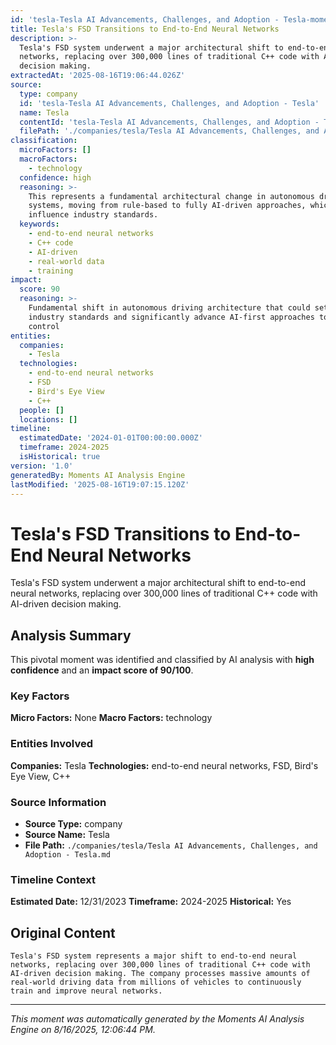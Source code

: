 ```yaml
---
id: 'tesla-Tesla AI Advancements, Challenges, and Adoption - Tesla-moment-5'
title: Tesla's FSD Transitions to End-to-End Neural Networks
description: >-
  Tesla's FSD system underwent a major architectural shift to end-to-end neural
  networks, replacing over 300,000 lines of traditional C++ code with AI-driven
  decision making.
extractedAt: '2025-08-16T19:06:44.026Z'
source:
  type: company
  id: 'tesla-Tesla AI Advancements, Challenges, and Adoption - Tesla'
  name: Tesla
  contentId: 'tesla-Tesla AI Advancements, Challenges, and Adoption - Tesla'
  filePath: './companies/tesla/Tesla AI Advancements, Challenges, and Adoption - Tesla.md'
classification:
  microFactors: []
  macroFactors:
    - technology
  confidence: high
  reasoning: >-
    This represents a fundamental architectural change in autonomous driving
    systems, moving from rule-based to fully AI-driven approaches, which could
    influence industry standards.
  keywords:
    - end-to-end neural networks
    - C++ code
    - AI-driven
    - real-world data
    - training
impact:
  score: 90
  reasoning: >-
    Fundamental shift in autonomous driving architecture that could set new
    industry standards and significantly advance AI-first approaches to vehicle
    control
entities:
  companies:
    - Tesla
  technologies:
    - end-to-end neural networks
    - FSD
    - Bird's Eye View
    - C++
  people: []
  locations: []
timeline:
  estimatedDate: '2024-01-01T00:00:00.000Z'
  timeframe: 2024-2025
  isHistorical: true
version: '1.0'
generatedBy: Moments AI Analysis Engine
lastModified: '2025-08-16T19:07:15.120Z'
---
```

# Tesla's FSD Transitions to End-to-End Neural Networks

Tesla's FSD system underwent a major architectural shift to end-to-end neural networks, replacing over 300,000 lines of traditional C++ code with AI-driven decision making.

## Analysis Summary

This pivotal moment was identified and classified by AI analysis with **high confidence** and an **impact score of 90/100**.

### Key Factors

**Micro Factors:** None
**Macro Factors:** technology

### Entities Involved

**Companies:** Tesla
**Technologies:** end-to-end neural networks, FSD, Bird's Eye View, C++



### Source Information

- **Source Type:** company
- **Source Name:** Tesla
- **File Path:** `./companies/tesla/Tesla AI Advancements, Challenges, and Adoption - Tesla.md`

### Timeline Context

**Estimated Date:** 12/31/2023
**Timeframe:** 2024-2025
**Historical:** Yes

## Original Content

```
Tesla's FSD system represents a major shift to end-to-end neural networks, replacing over 300,000 lines of traditional C++ code with AI-driven decision making. The company processes massive amounts of real-world driving data from millions of vehicles to continuously train and improve neural networks.
```

---

*This moment was automatically generated by the Moments AI Analysis Engine on 8/16/2025, 12:06:44 PM.*
